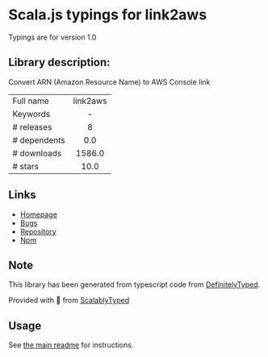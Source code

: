 
# Scala.js typings for link2aws

Typings are for version 1.0

## Library description:
Convert ARN (Amazon Resource Name) to AWS Console link

|                    |                 |
| ------------------ | :-------------: |
| Full name          | link2aws |
| Keywords           | - |
| # releases         | 8 |
| # dependents       | 0.0 |
| # downloads        | 1586.0 |
| # stars            | 10.0 |

## Links
- [Homepage](https://github.com/link2aws/link2aws#readme)
- [Bugs](https://github.com/link2aws/link2aws/issues)
- [Repository](https://github.com/link2aws/link2aws)
- [Npm](https://www.npmjs.com/package/link2aws)
    


## Note
This library has been generated from typescript code from [DefinitelyTyped](https://definitelytyped.org).

Provided with :purple_heart: from [ScalablyTyped](https://github.com/oyvindberg/ScalablyTyped)

## Usage
See [the main readme](../../readme.md) for instructions.


